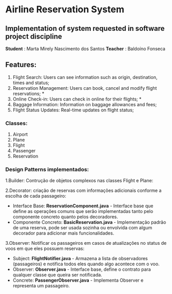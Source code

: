 
# Airline Reservation System
## Implementation of system requested in software project discipline
**Student** : Marta Mirely Nascimento dos Santos
**Teacher** : Baldoíno Fonseca
## Features:
1. Flight Search: Users can see information such as origin, destination, times and status;
3. Reservation Management: Users can book, cancel and modify flight reservations; *
4. Online Check-in: Users can check in online for their flights; *
5. Baggage Information: Information on baggage allowances and fees;
6. Flight Status Updates: Real-time updates on flight status;
### Classes:
1. Airport
2. Plane
3. Flight
4. Passenger
5. Reservation
### Design Patterns implementados:
1.Builder: Contrução de objetos complexos nas classes Flight e Plane:

2.Decorator: criação de reservas com informações adicionais conforme a escolha de cada passageiro:


* Interface Base: **ReservationComponent.java** - Interface base que define as operações comuns que serão implementadas tanto pelo componente concreto quanto pelos decoradores.
* Componente Concreto: **BasicReservation.java** - Implementação padrão de uma reserva, pode ser usada sozinha ou envolvida com algum decorador para adicionar mais funcionalidades.



3.Observer: Notificar os passageiros em casos de atualizações no status de voos em que eles possuem reservas:

* Subject: **FlightNotifier.java** - Armazena a lista de observadores (passageiros) e notifica todos eles quando algo acontece com o voo.
* Observer: **Observer.java** - Interface base, define o contrato para qualquer classe que queira ser notificada.
* Concrete: **PassengerObserver.java** - Implementa Observer e representa um passageiro.


